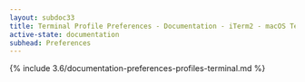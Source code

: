 ```yaml
---
layout: subdoc33
title: Terminal Profile Preferences - Documentation - iTerm2 - macOS Terminal Replacement
active-state: documentation
subhead: Preferences
---
```

{% include 3.6/documentation-preferences-profiles-terminal.md %}
